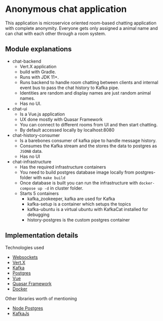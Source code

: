 # Anonymous chat application

This application is microservice oriented room-based chatting application with complete anonymity. Everyone gets only assigned a animal name and can chat 
with each other through a room system. 

## Module explanations

- chat-backend
    - Vert.X application 
    - build with Gradle. 
    - Runs with JDK 11+.
    - Runs backend to handle room chatting between clients and internal event bus to pass the chat history to Kafka pipe.
    - Identities are random and display names are just random animal names.
    - Has no UI.
- chat-ui
    - Is a Vue.js application
    - UX done mostly with Quasar Framework 
    - You can connect to different rooms from UI and then start chatting.
    - By default accessed locally by localhost:8080
- chat-history-consumer
    - Is a barebones consumer of kafka pipe to handle message history. 
    - Consumes the Kafka stream and the stores the data to postgres as `JSONB` data.
    - Has no UI
- chat-infrastructure
    - Has the required infrastructure containers
    - You need to build postgres database image locally from postgres-folder with `make build`
    - Once database is built you can run the infrastructure with `docker-compose up -d` in cluster folder.
    - Starts 5 containers
        - kafka_zookeeper, kafka are used for Kafka
        - kafka-setup is a container which setups the topics
        - kafka-ubuntu is a virtual ubuntu with KafkaCat installed for debugging
        - history-postgres is the custom postgres container
  
## Implementation details

Technologies used
- [Websockets](https://developer.mozilla.org/en-US/docs/Web/API/WebSockets_API)
- [Vert.X](https://vertx.io/)
- [Kafka](https://kafka.apache.org/)
- [Postgres](https://www.postgresql.org/)
- [Vue](https://vuejs.org/)
- [Quasar Framework](https://quasar.dev/)
- [Docker](https://www.docker.com/)

Other libraries worth of mentioning
- [Node Postgres](https://node-postgres.com/)
- [KafkaJs](https://kafka.js.org/)

